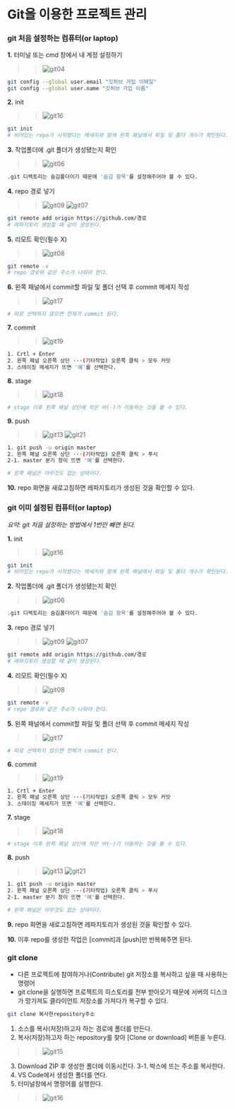 Git을 이용한 프로젝트 관리
==

### git 처음 설정하는 컴퓨터(or laptop)
__1.__ 터미널 또는 cmd 창에서 내 계정 설정하기
>> ![git04](https://user-images.githubusercontent.com/57767002/82773873-24e0c680-9e7e-11ea-863f-2f082825d9b2.png)
~~~bash
git config --global user.email "깃허브 가입 이메일"
git config --global user.name "깃허브 가입 이름"
~~~
__2.__ init
>> ![git16](https://user-images.githubusercontent.com/57767002/82777549-67f46700-9e89-11ea-818a-f036b6a2d21b.png)
~~~bash
git init
# 비어있는 repo가 시작됐다는 메세지와 함께 왼쪽 패널에서 파일 및 폴더 개수가 확인된다.
~~~
__3.__ 작업폴더에 .git 폴더가 생성됐는지 확인
>> ![git06](https://user-images.githubusercontent.com/57767002/82771646-abde7080-9e77-11ea-9fd0-65bc1dab17bd.png)
~~~bash
.git 디렉토리는 숨김폴더이기 때문에 '숨김 항목'를 설정해주어야 볼 수 있다.
~~~
__4.__ repo 경로 넣기
>> ![git09](https://user-images.githubusercontent.com/57767002/82772075-03311080-9e79-11ea-859b-ddd5d088035c.png)
>> ![git07](https://user-images.githubusercontent.com/57767002/82773782-e1865800-9e7d-11ea-8103-f0e598364cf5.png)
~~~bash
git remote add origin https://github.com/경로
# 레파지토리 생성할 때 같이 생성된다.
~~~
__5.__ 리모트 확인(필수 X)
>> ![git08](https://user-images.githubusercontent.com/57767002/82773655-89e7ec80-9e7d-11ea-9ac5-f3d48a988690.png)
~~~bash
git remote -v
# repo 경로와 같은 주소가 나와야 한다.
~~~
__6.__ 왼쪽 패널에서 commit할 파일 및 폴더 선택 후 commit 메세지 작성
>> ![git17](https://user-images.githubusercontent.com/57767002/82777676-c02b6900-9e89-11ea-92d7-093237b6ae02.png)
~~~bash
# 따로 선택하지 않으면 전체가 commit 된다.
~~~
__7.__ commit
>> ![git19](https://user-images.githubusercontent.com/57767002/82778218-b7d42d80-9e8b-11ea-99cb-e293c2b5a28e.png)
~~~bash
1. Crtl + Enter 
2. 왼쪽 패널 오른쪽 상단 ···(기타작업) 오른쪽 클릭 > 모두 커밋
3. 스테이징 메세지가 뜨면 '예'를 선택한다.
~~~
__8.__ stage
>> ![git18](https://user-images.githubusercontent.com/57767002/82778000-ef8ea580-9e8a-11ea-9370-8e7957f8d20a.png)
~~~bash
# stage 이후 왼쪽 패널 상단에 작은 바(-)가 이동하는 것을 볼 수 있다.
~~~
__9.__ push
>> ![git13](https://user-images.githubusercontent.com/57767002/82773474-1b0a9380-9e7d-11ea-859e-f41043f8f469.png)
>> ![git21](https://user-images.githubusercontent.com/57767002/82778460-75f7b700-9e8c-11ea-86a9-72050ee522b3.png)
~~~bash
1. git push -u origin master
2. 왼쪽 패널 오른쪽 상단 ···(기타작업) 오른쪽 클릭 > 푸시
2-1. master 분기 창이 뜨면 '예'를 선택한다.

# 왼쪽 패널은 아무것도 없는 상태이다.
~~~
__10.__ repo 화면을 새로고침하면 레파지토리가 생성된 것을 확인할 수 있다.



### git 이미 설정된 컴퓨터(or laptop)
*요약: git 처음 설정하는 방법에서 1번만 빼면 된다.*

__1.__ init
>> ![git16](https://user-images.githubusercontent.com/57767002/82777549-67f46700-9e89-11ea-818a-f036b6a2d21b.png)
~~~bash
git init
# 비어있는 repo가 시작됐다는 메세지와 함께 왼쪽 패널에서 파일 및 폴더 개수가 확인된다.
~~~
__2.__ 작업폴더에 .git 폴더가 생성됐는지 확인
>> ![git06](https://user-images.githubusercontent.com/57767002/82771646-abde7080-9e77-11ea-9fd0-65bc1dab17bd.png)
~~~bash
.git 디렉토리는 숨김폴더이기 때문에 '숨김 항목'를 설정해주어야 볼 수 있다.
~~~
__3.__ repo 경로 넣기
>> ![git09](https://user-images.githubusercontent.com/57767002/82772075-03311080-9e79-11ea-859b-ddd5d088035c.png)
>> ![git07](https://user-images.githubusercontent.com/57767002/82773782-e1865800-9e7d-11ea-8103-f0e598364cf5.png)
~~~bash
git remote add origin https://github.com/경로
# 레파지토리 생성할 때 같이 생성된다.
~~~
__4.__ 리모트 확인(필수 X)
>> ![git08](https://user-images.githubusercontent.com/57767002/82773655-89e7ec80-9e7d-11ea-9ac5-f3d48a988690.png)
~~~bash
git remote -v
# repo 경로와 같은 주소가 나와야 한다.
~~~
__5.__ 왼쪽 패널에서 commit할 파일 및 폴더 선택 후 commit 메세지 작성
>> ![git17](https://user-images.githubusercontent.com/57767002/82777676-c02b6900-9e89-11ea-92d7-093237b6ae02.png)
~~~bash
# 따로 선택하지 않으면 전체가 commit 된다.
~~~
__6.__ commit
>> ![git19](https://user-images.githubusercontent.com/57767002/82778218-b7d42d80-9e8b-11ea-99cb-e293c2b5a28e.png)
~~~bash
1. Crtl + Enter 
2. 왼쪽 패널 오른쪽 상단 ···(기타작업) 오른쪽 클릭 > 모두 커밋
3. 스테이징 메세지가 뜨면 '예'를 선택한다.
~~~
__7.__ stage
>> ![git18](https://user-images.githubusercontent.com/57767002/82778000-ef8ea580-9e8a-11ea-9370-8e7957f8d20a.png)
~~~bash
# stage 이후 왼쪽 패널 상단에 작은 바(-)가 이동하는 것을 볼 수 있다.
~~~
__8.__ push
>> ![git13](https://user-images.githubusercontent.com/57767002/82773474-1b0a9380-9e7d-11ea-859e-f41043f8f469.png)
>> ![git21](https://user-images.githubusercontent.com/57767002/82778460-75f7b700-9e8c-11ea-86a9-72050ee522b3.png)
~~~bash
1. git push -u origin master
2. 왼쪽 패널 오른쪽 상단 ···(기타작업) 오른쪽 클릭 > 푸시
2-1. master 분기 창이 뜨면 '예'를 선택한다.

# 왼쪽 패널은 아무것도 없는 상태이다.
~~~
__9.__ repo 화면을 새로고침하면 레파지토리가 생성된 것을 확인할 수 있다.

__10.__ 이후 repo를 생성한 작업은 [commit]과 [push]만 반복해주면 된다.



### git clone
+ 다른 프로젝트에 참여하거나(Contribute) git 저장소를 복사하고 싶을 때 사용하는 명령어
+ git clone을 실행하면 프로젝트의 히스토리를 전부 받아오기 때문에 서버의 디스크가 망가져도 클라이언트 저장소를 가져다가 복구할 수 있다.
~~~ bash
git clone 복사한repository주소
~~~
1. 소스를 복사(저장)하고자 하는 경로에 폴더를 만든다. 
2. 복사(저장)하고자 하는 repository를 찾아 [Clone or download] 버튼을 누른다.
>> ![git15](https://user-images.githubusercontent.com/57767002/82788296-2670b580-9ea3-11ea-9337-fd48ba546d52.png)
3. Download ZIP 후 생성한 폴더에 이동시킨다.
3-1. 박스에 뜨는 주소를 복사한다.
4. VS Code에서 생성한 폴더를 연다.
5. 터미널창에서 명령어를 실행한다.
>> ![git16](https://user-images.githubusercontent.com/57767002/82788293-25d81f00-9ea3-11ea-9b51-807e9073f386.png)


